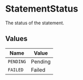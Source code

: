 # StatementStatus

The status of the statement.


## Values

| Name      | Value     |
| --------- | --------- |
| `PENDING` | Pending   |
| `FAILED`  | Failed    |